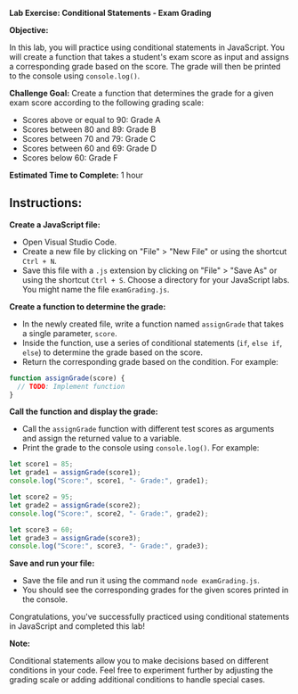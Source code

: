 **Lab Exercise: Conditional Statements - Exam Grading**

**Objective:** 

In this lab, you will practice using conditional statements in JavaScript. You will create a function that takes a student's exam score as input and assigns a corresponding grade based on the score. The grade will then be printed to the console using `console.log()`.

**Challenge Goal:** Create a function that determines the grade for a given exam score according to the following grading scale:

- Scores above or equal to 90: Grade A
- Scores between 80 and 89: Grade B
- Scores between 70 and 79: Grade C
- Scores between 60 and 69: Grade D
- Scores below 60: Grade F

**Estimated Time to Complete:** 1 hour

## Instructions:

**Create a JavaScript file:**

   - Open Visual Studio Code.
   - Create a new file by clicking on "File" > "New File" or using the shortcut `Ctrl + N`.
   - Save this file with a `.js` extension by clicking on "File" > "Save As" or using the shortcut `Ctrl + S`. Choose a directory for your JavaScript labs. You might name the file `examGrading.js`.

**Create a function to determine the grade:**

- In the newly created file, write a function named `assignGrade` that takes a single parameter, `score`.
- Inside the function, use a series of conditional statements (`if`, `else if`, `else`) to determine the grade based on the score.
- Return the corresponding grade based on the condition. For example:
   
 ```javascript
 function assignGrade(score) {
   // TODO: Implement function
 }
 ```

**Call the function and display the grade:**

- Call the `assignGrade` function with different test scores as arguments and assign the returned value to a variable.
- Print the grade to the console using `console.log()`. For example:

 ```javascript
 let score1 = 85;
 let grade1 = assignGrade(score1);
 console.log("Score:", score1, "- Grade:", grade1);
 
 let score2 = 95;
 let grade2 = assignGrade(score2);
 console.log("Score:", score2, "- Grade:", grade2);
 
 let score3 = 60;
 let grade3 = assignGrade(score3);
 console.log("Score:", score3, "- Grade:", grade3);
 ```

**Save and run your file:**

- Save the file and run it using the command `node examGrading.js`.
- You should see the corresponding grades for the given scores printed in the console.

Congratulations, you've successfully practiced using conditional statements in JavaScript and completed this lab!

**Note:** 

Conditional statements allow you to make decisions based on different conditions in your code. Feel free to experiment further by adjusting the grading scale or adding additional conditions to handle special cases.